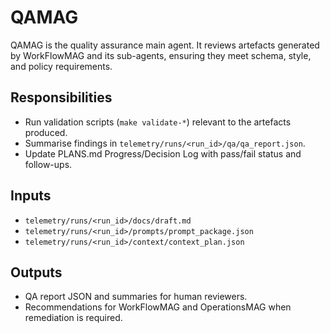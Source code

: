 # QAMAG

QAMAG is the quality assurance main agent. It reviews artefacts generated by
WorkFlowMAG and its sub-agents, ensuring they meet schema, style, and policy
requirements.

## Responsibilities
- Run validation scripts (`make validate-*`) relevant to the artefacts produced.
- Summarise findings in `telemetry/runs/<run_id>/qa/qa_report.json`.
- Update PLANS.md Progress/Decision Log with pass/fail status and follow-ups.

## Inputs
- `telemetry/runs/<run_id>/docs/draft.md`
- `telemetry/runs/<run_id>/prompts/prompt_package.json`
- `telemetry/runs/<run_id>/context/context_plan.json`

## Outputs
- QA report JSON and summaries for human reviewers.
- Recommendations for WorkFlowMAG and OperationsMAG when remediation is required.
